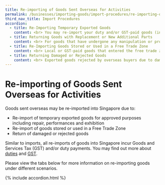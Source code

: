 ```yaml
---
title: Re-importing of Goods Sent Overseas for Activities
permalink: /businesses/importing-goods/import-procedures/re-importing-of-goods-sent-overseas-for-activities
third_nav_title: Import Procedures
accordion:
  - title: Re-Importing Temporary Exported Goods
    content: <br> You may re-import your duty and/or GST-paid goods (including Singapore-registered motor vehicles, but excluding liquor and tobacco products) which were sent overseas **temporarily** for  <br><br> -   Exhibitions or fairs <br> -   Racing or other competitions <br> -   Shows or performances <br> -   Repairs or servicing <br> -   Soliciting trade <br><br> **Scenarios where GST and/or duty exemptions may be granted** <br><br> -   Re-imports (including motor vehicles, but excluding liquor and tobacco products and other dutiable products) are subject to the following conditions <br><br> -   Re-import of liquor and tobacco products are not allowed; <br> -   The goods were intended to be re-imported at the time of export; <br> -   The Customs OUT (Temporary Consignments - TCI) permit to cover the temporary export of the goods is obtained; and <br> -   The ownership of the goods was not transferred to a person outside Singapore at the time of export or during the time while the goods were abroad. <br><br> Before the **temporary export of goods**, you must apply for the **Customs OUT (Temporary Consignments - TCI) permit** and present it together with the goods and supporting documents (for example, commercial invoice, packing list and Bill of Lading/Airway Bill) to the checkpoint officers for  verification at the exit point. <br><br> To **re-import goods (excluding motor vehicles)**, you must apply for the corresponding re-import **Customs In-Non Payment (Temporary Consignment –TCI)** permit and present it together with the goods and supporting documents to the checkpoint officers for verification at the entry point. <br><br> To **re-import motor vehicles**, you should apply for the corresponding re-import **In-Non Payment (Duty and GST Relief)** permit and present it together with the goods and supporting documents to the checkpoint officers for verification. <br><br> Full GST and/or duty will be payable on the re-import if you temporarily exported goods overseas but **omitted** to - <br><br> -   Apply for the Customs OUT (Temporary Consignment – TCI) permit; and/or <br> -   Present the permit, goods and supporting documents to the checkpoint officers for verification <br><br> More information on [temporary import/export requirements](/businesses/importing-goods/temporary-import-scheme) and [permit application procedures](/businesses/importing-goods/import-procedures/).
  - title: Returning Goods with Replacement or New Additional Parts
    content: <br> For goods that have undergone any manipulation or processing while overseas, re-importing these goods will incur GST **on the increase in value** resulting from the manipulation or processing. <br><br> GST can be waived for the original parts of the goods or goods under warranty. <br><br> You should obtain from the repairer <br><br> -   A certificate confirming if new parts have been added <br> -   An invoice on the cost of workmanship for the repair and the prices of the new parts added <br><br> To re-import goods with replacement or new parts added, you require the following permits <br><br> -   **For dutiable parts** (such as motor vehicle parts) In-Payment (Duty and GST) permit and the re-import In-Non Payment (Duty exemption and GST relief) permit with place of receipt as ‘**VEHSG**’ should be declared. <br> -   **For non-dutiable parts** In-Payment (GST) permit and the re-import In-Non Payment (Temporary Consignment –TCI) permit should be declared. <br><br> The relevant export or re-import permits and supporting documents (for example, commercial invoice, packing list and Bill of Lading/Airway Bill) must be produced to the checkpoint officers for verification during cargo clearance at the exit and entry points respectively.
  - title: Re-Importing Goods Stored or Used in a Free Trade Zone
    content: <br> Local or GST-paid goods that entered the free trade zone (FTZ) for storage or other purposes, and subsequently moved back to customs territory, are considered new imports and will be subject to GST. <br><br> You should apply for the Customs In-Payment (GST) permit to cover the re-import, and produce it with supporting documents (such as commercial invoice and company letter) to the checkpoint officers at the entry point. <br><br> Taxable companies registered with the [Inland Revenue Authority of Singapore (IRAS)](http://www.iras.gov.sg/){:target="_blank"} may claim the GST levied from IRAS. The company may submit the Customs OUT (Direct) permit, together with all relevant records (for example, Bill of Lading, commercial invoices, packing list, freight charges) to IRAS during the company’s monthly or quarterly accounting returns. <br><br> Those who wish to store local or GST-paid goods in the Airport Logistics Park of Singapore (ALPS) may apply for the [Company Declaration Scheme](/businesses/customs-schemes-licences-framework/company-declaration-scheme). <br><br> Under this scheme, approved operators are allowed to remove local goods or goods (previously covered by permits) that are GST-paid or GST accounted for from ALPS into customs territory using a Company Declaration form, in lieu of Customs permits. GST will not be payable on these goods again.
  - title: Returning Damaged or Rejected Goods
    content: <br> Exported goods rejected by overseas buyers due to damages, quality issues or other reasons may be re-imported without paying GST, subject to the following conditions <br><br> -   Re-import of liquor and tobacco products are not allowed; <br> -   A Customs OUT (Direct) permit has been obtained to cover the export; <br> -   The GST and/or duty payments have been made; <br> -   The GST and/or duty previously paid on the goods has not been claimed from IRAS or refunded by Singapore Customs; and <br> -   The goods were re-imported in the same state without any alteration or reprocessing while abroad <br><br> **For Taxable Companies** <br><br> Taxable companies registered with the [Inland Revenue Authority of Singapore (IRAS)](http://www.iras.gov.sg/){:target="_blank"} may apply for an In-Payment (GST) permit to cover the re-import of their goods, and claim the GST levied from IRAS. <br><br> The company must submit the Customs OUT (Direct) permit, and all relevant records (for example, Bill of Lading, commercial invoices, packing list, freight charges) to IRAS during the company’s monthly or quarterly accounting returns. <br><br> **For Non-Taxable Companies** <br><br> The company can write to customs_documentation@customs.gov.sg (attn to - Permits Officer) with the following supporting documents for our assessment <br><br> -   A covering letter from the importer confirming that they **have not and will not** claim input or output tax from IRAS. It should be signed by someone on a managerial position and above from the Finance/Accounts department. The letter must be on the company’s letterhead and be accompanied with a company stamp. <br> -   Export and import commercial invoices/packing list <br> -   Export and import Bill of Lading/Airway Bill <br> -   Previous import and export permit(s) <br> -   Proof that the re-imported goods are the same goods exported earlier <br><br> Full GST and/or duty will be payable upon re-import for companies that export goods overseas but have omitted to <br><br> -   Apply for the Customs OUT (Direct) permit; **and/or** <br> -   Present the permit, goods and supporting documents to the checkpoint officers for verification <br><br> 
---
```


# Re-importing of Goods Sent Overseas for Activities

Goods sent overseas may be re-imported into Singapore due to:

-   Re-import of temporary exported goods for approved purposes including repair, performances and exhibition
-   Re-import of goods stored or used in a Free Trade Zone
-   Return of damaged or rejected goods

Similar to imports, all re-imports of goods into Singapore incur Goods and Services Tax (GST) and/or duty payments. You may find out more about  [duties](/businesses/valuation-duties-taxes-and-fees/duties-and-dutiable-goods) and [GST](/businesses/valuation-duties-taxes-fees/goods-and-services-tax-gst).

Please view the tabs below for more information on re-importing goods under different scenarios.

{% include accordion.html %}
